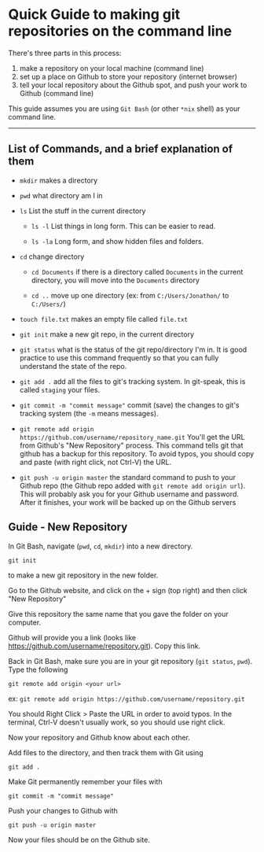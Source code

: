 # Quick Guide to making git repositories on the command line

There's three parts in this process:

1. make a repository on your local machine (command line)
2. set up a place on Github to store your repository (internet browser)
3. tell your local repository about the Github spot, and push your work to Github (command line)

This guide assumes you are using `Git Bash` (or other `*nix` shell) as your command line.

---

## List of Commands, and a brief explanation of them

- `mkdir`
makes a directory

- `pwd`
what directory am I in

- `ls`
List the stuff in the current directory

    - `ls -l`
List things in long form. This can be easier to read.

    - `ls -la`
Long form, and show hidden files and folders.

- `cd`
change directory

    - `cd Documents`
if there is a directory called `Documents` in the current directory,
you will move into the `Documents` directory

    - `cd ..`
move up one directory (ex: from `C:/Users/Jonathon/` to `C:/Users/`)

- `touch file.txt`
makes an empty file called `file.txt`


- `git init`
make a new git repo, in the current directory

- `git status`
what is the status of the git repo/directory I'm in. It is good practice to use this command frequently so that you can fully understand the state of the repo.

- `git add .`
add all the files to git's tracking system. In git-speak, this is called `staging` your files.

- `git commit -m "commit message"`
commit (save) the changes to git's tracking system (the `-m` means messages).

- `git remote add origin https://github.com/username/repository_name.git`
You'll get the URL from Github's "New Repository" process. This command tells git that github has a backup for this repository. To avoid typos, you should copy and paste (with right click, not Ctrl-V) the URL.

- `git push -u origin master`
the standard command to push to your Github repo (the Github repo added with `git remote add origin url`). This will probably ask you for your Github username and password. After it finishes, your work will be backed up on the Github servers

## Guide - New Repository

In Git Bash, navigate (`pwd`, `cd`, `mkdir`) into a new directory.

`git init`

to make a new git repository in the new folder.

Go to the Github website, and click on the + sign (top right) and then click "New Repository"

Give this repository the same name that you gave the folder on your computer.

Github will provide you a link (looks like https://github.com/username/repository.git). Copy this link.

Back in Git Bash, make sure you are in your git repository (`git status`, `pwd`). Type the following

`git remote add origin <your url>`

ex: `git remote add origin https://github.com/username/repository.git`

You should Right Click > Paste the URL in order to avoid typos. In the terminal, Ctrl-V doesn't usually work, so you should use right click.

Now your repository and Github know about each other.

Add files to the directory, and then track them with Git using

`git add .`

Make Git permanently remember your files with

`git commit -m "commit message"`

Push your changes to Github with

`git push -u origin master`

Now your files should be on the Github site.

